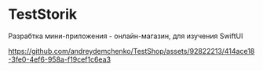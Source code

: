 # TestStorik

Разрабтка мини-приложения - онлайн-магазин, для изучения SwiftUI


https://github.com/andreydemchenko/TestShop/assets/92822213/414ace18-3fe0-4ef6-958a-f19cef1c6ea3

